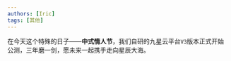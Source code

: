 ```yaml
---
authors: [Iric]
tags: [其他]
---
```


在今天这个特殊的日子——**中式情人节**，我们自研的九星云平台`V3`版本正式开始公测，三年磨一剑，愿未来一起携手走向星辰大海。
